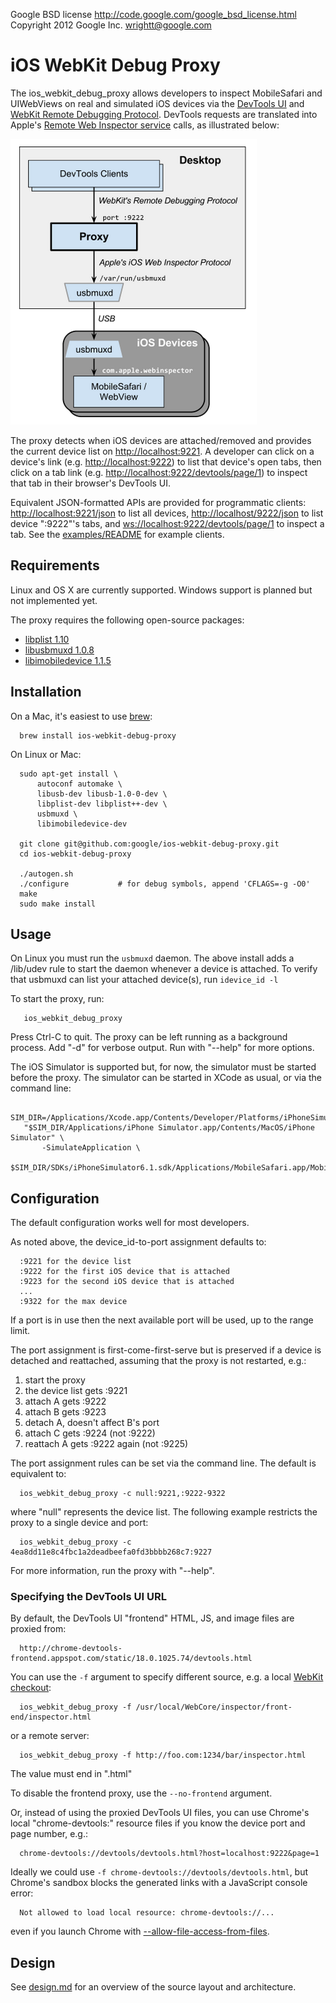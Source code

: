Google BSD license <http://code.google.com/google_bsd_license.html>   
Copyright 2012 Google Inc.  <wrightt@google.com>


iOS WebKit Debug Proxy
======================

The ios_webkit_debug_proxy allows developers to inspect MobileSafari and UIWebViews on real and simulated iOS devices via the [DevTools UI](https://developers.google.com/chrome-developer-tools/) and [WebKit Remote Debugging Protocol](https://developers.google.com/chrome-developer-tools/docs/remote-debugging).  DevTools requests are translated into Apple's [Remote Web Inspector service](https://developer.apple.com/technologies/safari/developer-tools.html) calls, as illustrated below:

![Alt overview](overview.png "Overview")

The proxy detects when iOS devices are attached/removed and provides the current device list on <http://localhost:9221>.  A developer can click on a device's link (e.g. <http://localhost:9222>) to list that device's open tabs, then click on a tab link (e.g. <http://localhost:9222/devtools/page/1>) to inspect that tab in their browser's DevTools UI.

Equivalent JSON-formatted APIs are provided for programmatic clients: <http://localhost:9221/json> to list all devices,    <http://localhost/9222/json> to list device ":9222"'s tabs,    and [ws://localhost:9222/devtools/page/1]() to inspect a tab.  See the [examples/README](examples/README.md) for example clients.

Requirements
------------

Linux and OS X are currently supported.  Windows support is planned but not implemented yet.

The proxy requires the following open-source packages:

   - [libplist 1.10](http://cgit.sukimashita.com/libplist.git)
   - [libusbmuxd 1.0.8](http://cgit.sukimashita.com/usbmuxd.git/)
   - [libimobiledevice 1.1.5](http://cgit.sukimashita.com/libimobiledevice.git)

Installation
------------

On a Mac, it's easiest to use [brew](http://mxcl.github.com/homebrew/):

      brew install ios-webkit-debug-proxy
      
On Linux or Mac:

      sudo apt-get install \
          autoconf automake \
          libusb-dev libusb-1.0-0-dev \
          libplist-dev libplist++-dev \
          usbmuxd \
          libimobiledevice-dev
      
      git clone git@github.com:google/ios-webkit-debug-proxy.git
      cd ios-webkit-debug-proxy
      
      ./autogen.sh
      ./configure           # for debug symbols, append 'CFLAGS=-g -O0'
      make
      sudo make install

Usage
-----
On Linux you must run the `usbmuxd` daemon.  The above install adds a /lib/udev rule to start the daemon whenever a device is attached.  To verify that usbmuxd can list your attached device(s), run `idevice_id -l`

To start the proxy, run:

       ios_webkit_debug_proxy

Press Ctrl-C to quit. The proxy can be left running as a background process.  Add "-d" for verbose output.  Run with "--help" for more options.

The iOS Simulator is supported but, for now, the simulator must be started before the proxy.  The simulator can be started in XCode as usual, or via the command line:

       SIM_DIR=/Applications/Xcode.app/Contents/Developer/Platforms/iPhoneSimulator.platform/Developer
       "$SIM_DIR/Applications/iPhone Simulator.app/Contents/MacOS/iPhone Simulator" \
           -SimulateApplication \
           $SIM_DIR/SDKs/iPhoneSimulator6.1.sdk/Applications/MobileSafari.app/MobileSafari

Configuration
-------------
The default configuration works well for most developers.

As noted above, the device_id-to-port assignment defaults to:

      :9221 for the device list
      :9222 for the first iOS device that is attached
      :9223 for the second iOS device that is attached
      ...
      :9322 for the max device
      
If a port is in use then the next available port will be used, up to the range limit.

The port assignment is first-come-first-serve but is preserved if a device
is detached and reattached, assuming that the proxy is not restarted, e.g.:

  1. start the proxy
  1. the device list gets :9221
  1. attach A gets :9222
  1. attach B gets :9223
  1. detach A, doesn't affect B's port
  1. attach C gets :9224 (not :9222)
  1. reattach A gets :9222 again (not :9225)

The port assignment rules can be set via the command line.  The default is
equivalent to:

      ios_webkit_debug_proxy -c null:9221,:9222-9322

where "null" represents the device list.  The following example restricts the proxy to
a single device and port:

      ios_webkit_debug_proxy -c 4ea8dd11e8c4fbc1a2deadbeefa0fd3bbbb268c7:9227

For more information, run the proxy with "--help".

### Specifying the DevTools UI URL

By default, the DevTools UI "frontend" HTML, JS, and image files are proxied from:

      http://chrome-devtools-frontend.appspot.com/static/18.0.1025.74/devtools.html

You can use the `-f` argument to specify different source, e.g. a local
[WebKit checkout](https://chromium.googlesource.com/chromium/blink.git/+/master/Source/devtools/):

      ios_webkit_debug_proxy -f /usr/local/WebCore/inspector/front-end/inspector.html

or a remote server:

      ios_webkit_debug_proxy -f http://foo.com:1234/bar/inspector.html

The value must end in ".html"
 
To disable the frontend proxy, use the `--no-frontend` argument.
 
Or, instead of using the proxied DevTools UI files, you can use Chrome's local
"chrome-devtools:" resource files if you know the device port and page number,
e.g.:

      chrome-devtools://devtools/devtools.html?host=localhost:9222&page=1

Ideally we could use `-f chrome-devtools://devtools/devtools.html`, but Chrome's
sandbox blocks the generated links with a JavaScript console error:

      Not allowed to load local resource: chrome-devtools://...

even if you launch Chrome with
[--allow-file-access-from-files](https://code.google.com/p/chromium/codesearch#chromium/src/content/browser/fileapi/browser_file_system_helper.cc&l=33).


Design
------

See [design.md](design.md) for an overview of the source layout and architecture.
